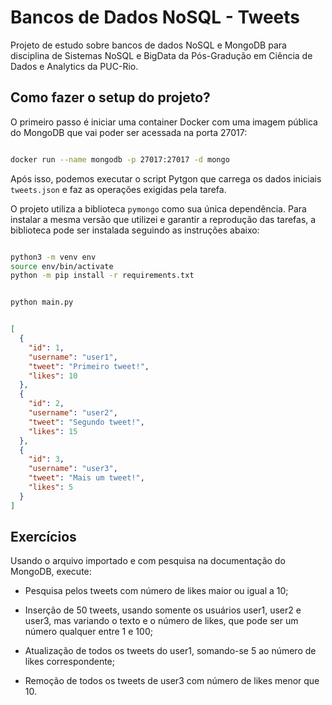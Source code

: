 # Bancos de Dados NoSQL - Tweets

Projeto de estudo sobre bancos de dados NoSQL e MongoDB para disciplina de Sistemas NoSQL e BigData da Pós-Gradução em Ciência de Dados e Analytics da PUC-Rio.

## Como fazer o setup do projeto?

O primeiro passo é iniciar uma container Docker com uma imagem pública do MongoDB que vai poder ser acessada na porta 27017:

``` bash

docker run --name mongodb -p 27017:27017 -d mongo

```

Após isso, podemos executar o script Pytgon que carrega os dados iniciais `tweets.json` e faz as operações exigidas pela tarefa.

O projeto utiliza a biblioteca `pymongo` como sua única dependência. Para instalar a mesma versão que utilizei e garantir a reprodução das tarefas, a biblioteca pode ser instalada seguindo as instruções abaixo:

```bash

python3 -m venv env
source env/bin/activate
python -m pip install -r requirements.txt

```

```bash

python main.py

```

```json

[
  {
    "id": 1,
    "username": "user1",
    "tweet": "Primeiro tweet!",
    "likes": 10
  },
  {
    "id": 2,
    "username": "user2",
    "tweet": "Segundo tweet!",
    "likes": 15
  },
  {
    "id": 3,
    "username": "user3",
    "tweet": "Mais um tweet!",
    "likes": 5
  }
]


```

## Exercícios

Usando o arquivo importado e com pesquisa na documentação do MongoDB, execute:

- Pesquisa pelos tweets com número de likes maior ou igual a 10;

- Inserção de 50 tweets, usando somente os usuários user1, user2 e user3, mas variando o texto e o número de likes, que pode ser um número qualquer entre 1 e 100;

- Atualização de todos os tweets do user1, somando-se 5 ao número de likes correspondente;

- Remoção de todos os tweets de user3 com número de likes menor que 10.